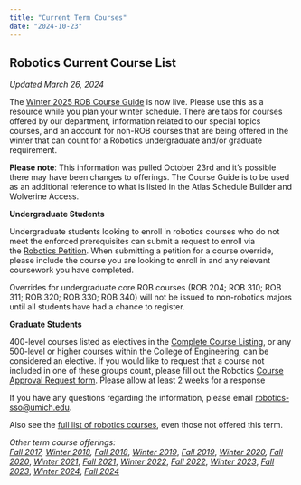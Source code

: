 ```yaml
---
title: "Current Term Courses"
date: "2024-10-23"
---
```


## Robotics Current Course List

_Updated March 26, 2024_

The [Winter 2025 ROB Course Guide](https://docs.google.com/spreadsheets/d/1qXqC4uJqZYVOadw0eIn9LAWEu_8lLwX65nOFFohlj4Y/edit?usp=sharing) is now live. Please use this as a resource while you plan your winter schedule. There are tabs for courses offered by our department, information related to our special topics courses, and an account for non-ROB courses that are being offered in the winter that can count for a Robotics undergraduate and/or graduate requirement.  
  
**Please note**: This information was pulled October 23rd and it’s possible there may have been changes to offerings. The Course Guide is to be used as an additional reference to what is listed in the Atlas Schedule Builder and Wolverine Access.

**Undergraduate Students**

​Undergraduate students looking to enroll in robotics courses who do not meet the enforced prerequisites can submit a request to enroll via the [Robotics Petition](https://deptapps.engin.umich.edu/petition/student/form?dept=210308). When submitting a petition for a course override, please include the course you are looking to enroll in and any relevant coursework you have completed.

​Overrides for undergraduate core ROB courses (ROB 204; ROB 310; ROB 311; ROB 320; ROB 330; ROB 340) will not be issued to non-robotics majors until all students have had a chance to register.

**Graduate Students**

400-level courses listed as electives in the [Complete Course Listing](https://robotics.umich.edu/academics/courses/complete-course-listing/), or any 500-level or higher courses within the College of Engineering, can be considered an elective. If you would like to request that a course not included in one of these groups count, please fill out the Robotics [Course Approval Request form](https://docs.google.com/forms/d/e/1FAIpQLSci0XS8N5iMFAmnvBs2DBWWUwdGac9HoBrg536HpNfD4HLP4Q/viewform). Please allow at least 2 weeks for a response

If you have any questions regarding the information, please email [robotics-sso@umich.edu](mailto:robotics-sso@umich.edu).

Also see the [full list of robotics courses](https://robotics.umich.edu/academics/courses/complete-course-listing/ "Robotics Courses"), even those not offered this term.

_Other term course offerings:_  
_[Fall 2017](http://robotics.umich.edu/wp-content/uploads/2020/04/Fall-2017-Course-List.pdf), [Winter 2018](http://robotics.umich.edu/wp-content/uploads/2021/10/Winter-2018-robotics-courses.pdf), [Fall 2018](http://robotics.umich.edu/wp-content/uploads/2019/03/Fall-2018-Course-List.pdf)_, _[Winter 2019](http://robotics.umich.edu/wp-content/uploads/2019/09/Winter-2019-course-list-1-16.pdf)_, _[Fall 2019](http://robotics.umich.edu/wp-content/uploads/2019/09/Fall-2019-Course-List-9-13-19.pdf)_, _[Winter 2020](http://robotics.umich.edu/wp-content/uploads/2020/01/Winter-2020-Course-List-1-18-20.pdf), [Fall 2020](http://robotics.umich.edu/wp-content/uploads/2020/09/Fall-2020-Course-List-9-15-20.pdf)_, _[Winter 2021](http://robotics.umich.edu/wp-content/uploads/2020/12/Winter-2021-Course-List_December-16-2020.pdf)_, _[Fall 2021](http://robotics.umich.edu/wp-content/uploads/2021/05/Fall-2021-Course-List_May-13.pdf)_, _[Winter 2022](http://robotics.umich.edu/wp-content/uploads/2022/03/Winter-2022-Course-list.pdf "Winter 2022")_, _[Fall 2022](http://robotics.umich.edu/wp-content/uploads/2022/10/Fall-2022-Course-List_Sept2.pdf)_, _[Winter 2023](http://robotics.umich.edu/wp-content/uploads/2023/03/Robotics-Winter-23-courses.pdf)_, [_Fall 2023_](https://robotics.umich.edu/wp-content/uploads/2023/11/Fall-2023-Course-List_May-31.pdf "Fall 2023 Course List_May 31"), _[Winter 2024](http://robotics.umich.edu/wp-content/uploads/2024/03/Winter-2024-Course-List.pdf)_, [_Fall 2024_](https://docs.google.com/spreadsheets/d/1MTGWLs2vmitQQMV_wAq3BPpRNPreTU0kAz9vi00nkPE/edit?usp=sharing)
